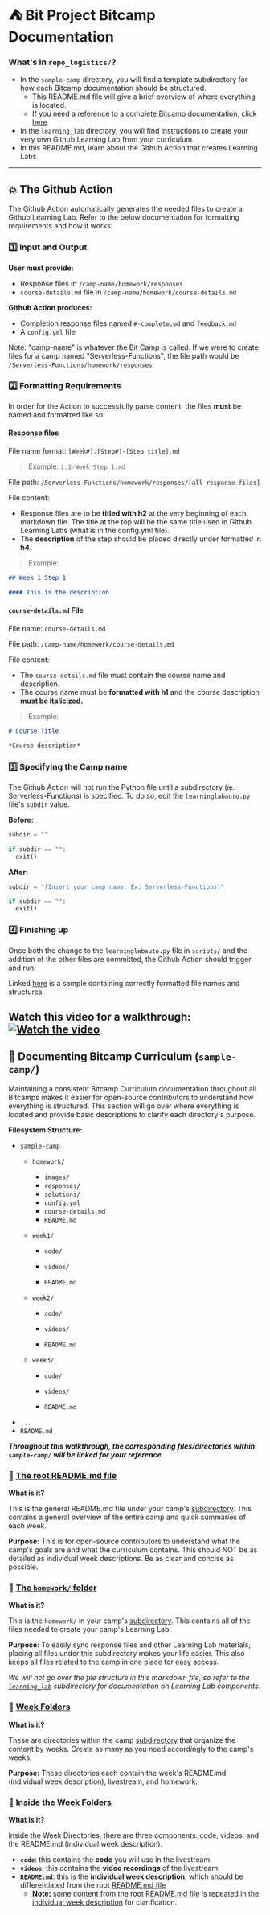 # :tent: Bit Project Bitcamp Documentation

### What's in `repo_logistics/`?

* In the `sample-camp` directory, you will find a template subdirectory for how each Bitcamp documentation should be structured.
  * This README.md file will give a brief overview of where everything is located.
  * If you need a reference to a complete Bitcamp documentation, click [here](https://github.com/bitprj/BitCamp/tree/master/Serverless-Functions)
* In the `learning_lab` directory, you will find instructions to create your very own Github Learning Lab from your curriculum.
* In this README.md, learn about the Github Action that creates Learning Labs

---

## :collision: The Github Action

The Github Action automatically generates the needed files to create a Github Learning Lab. Refer to the below documentation for formatting requirements and how it works:

### :one: Input and Output

**User must provide:**
- Response files in `/camp-name/homework/responses`
- `course-details.md` file in `/camp-name/homework/course-details.md`

**Github Action produces:**
- Completion response files named `#-complete.md` and `feedback.md`
- A `config.yml` file

Note: "camp-name" is whatever the Bit Camp is called. If we were to create files for a camp named "Serverless-Functions", the file path would be `/Serverless-Functions/homework/responses`.

### :two: Formatting Requirements

In order for the Action to successfully parse content, the files **must** be named and formatted like so:

#### Response files

File name format: `[Week#].[Step#]-[Step title].md`

> Example: `1.1-Week Step 1.md`

File path: `/Serverless-Functions/homework/responses/[all response files]`

File content: 
* Response files are to be **titled with h2** at the very beginning of each markdown file. The title at the top will be the same title used in Github Learning Labs (what is in the config.yml file). 
* The **description** of the step should be placed directly under formatted in **h4**.

> Example:
```md
## Week 1 Step 1

#### This is the description
```

#### `course-details.md` File

File name: `course-details.md`

File path: `/camp-name/homework/course-details.md`

File content: 
* The `course-details.md` file must contain the course name and description.
* The course name must be **formatted with h1** and the course description **must be italicized.**

> Example:

```md
# Course Title

*Course description*
```

### :three: Specifying the Camp name

The Github Action will not run the Python file until a subdirectory (ie. Serverless-Functions) is specified. To do so, edit the `learninglabauto.py` file's `subdir` value.

**Before:**
```py
subdir = ""

if subdir == "":
  exit()
```

**After:**
```py
subdir = "[Insert your camp name. Ex: Serverless-Functions]"

if subdir == "":
  exit()
```

### :four: Finishing up

Once both the change to the `learninglabauto.py` file in `scripts/` and the addition of the other files are committed, the Github Action should trigger and run.

Linked [here](https://github.com/emsesc/sample-learninglab) is a sample containing correctly formatted file names and structures.

Watch this video for a walkthrough:
[![Watch the video](https://cdn.loom.com/sessions/thumbnails/d21df3bc8776488b81c6682449e81776-with-play.gif)](https://www.loom.com/share/d21df3bc8776488b81c6682449e81776)
---

## :deciduous_tree: Documenting Bitcamp Curriculum (`sample-camp/`)

Maintaining a consistent Bitcamp Curriculum documentation throughout all Bitcamps makes it easier for open-source contributors to understand how everything is structured. This section will go over where everything is located and provide basic descriptions to clarify each directory's purpose.

**Filesystem Structure:**

* `sample-camp`
  * `homework/`

    * `images/`
    * `responses/`
    * `solutions/`
    * `config.yml`
    * `course-details.md`
    * `README.md`

  * `week1/`

    * `code/`
    * `videos/`

    * `README.md`

  * `week2/`

    * `code/`
    * `videos/`

    * `README.md`

  * `week3/`

    * `code/`
    * `videos/`

    * `README.md`
 * `...`
 * `README.md`

***Throughout this walkthrough, the corresponding files/directories within `sample-camp/` will be linked for your reference***

### :book: [The root README.md file](https://github.com/emsesc/BitCamp/blob/sample-camp/repo_logistics/sample-camp/README.md)

**What is it?**

This is the general README.md file under your camp's [subdirectory](https://github.com/emsesc/BitCamp/tree/sample-camp/repo_logistics/sample-camp). This contains a general overview of the entire camp and quick summaries of each week.

**Purpose:** This is for open-source contributors to understand what the camp's goals are and what the curriculum contains. This should NOT be as detailed as individual week descriptions. Be as clear and concise as possible.



### :file_folder: [The `homework/` folder](https://github.com/emsesc/BitCamp/tree/sample-camp/repo_logistics/homework) 

**What is it?**

This is the `homework/` in your camp's [subdirectory](https://github.com/emsesc/BitCamp/tree/sample-camp/repo_logistics/sample-camp). This contains all of the files needed to create your camp's Learning Lab.

**Purpose:** To easily sync response files and other Learning Lab materials, placing all files under this subdirectory makes your life easier. This also keeps all files related to the camp in one place for easy access.

*We will not go over the file structure in this markdown file, so refer to the [`learning_lab`](https://github.com/bitprj/BitCamp/tree/master/repo_logistics/learning_lab) subdirectory for documentation on Learning Lab components.*

### :file_folder: [Week Folders](https://github.com/emsesc/BitCamp/blob/sample-camp/repo_logistics/sample-camp)

**What is it?**

These are directories within the camp [subdirectory](https://github.com/emsesc/BitCamp/blob/sample-camp/repo_logistics/sample-camp) that organize the content by weeks. Create as many as you need accordingly to the camp's weeks.

**Purpose:** These directories each contain the week's README.md (individual week description), livestream, and homework.

### :open_file_folder: [Inside the Week Folders](https://github.com/emsesc/BitCamp/blob/sample-camp/repo_logistics/sample-camp/week1)

**What is it?**

Inside the Week Directories, there are three components: code, videos, and the README.md (individual week description).

* **`code`**: this contains the **code** you will use in the livestream.
* **`videos`**: this contains the **video recordings** of the livestream.
* [**`README.md`**](https://github.com/emsesc/BitCamp/blob/sample-camp/repo_logistics/sample-camp/week1/README.md): this is the **individual week description**, which should be differentiated from the root [README.md file](https://github.com/emsesc/BitCamp/blob/sample-camp/repo_logistics/sample-camp/README.md)
  * **Note:** some content from the root [README.md file](https://github.com/emsesc/BitCamp/blob/sample-camp/repo_logistics/sample-camp/README.md) is repeated in the [individual week description](https://github.com/emsesc/BitCamp/blob/sample-camp/repo_logistics/sample-camp/week1/README.md) for clarification.
  
